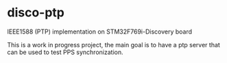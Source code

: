 # disco-ptp
IEEE1588 (PTP) implementation on STM32F769i-Discovery board

This is a work in progress project, the main goal is to have a ptp server that
can be used to test PPS synchronization.
